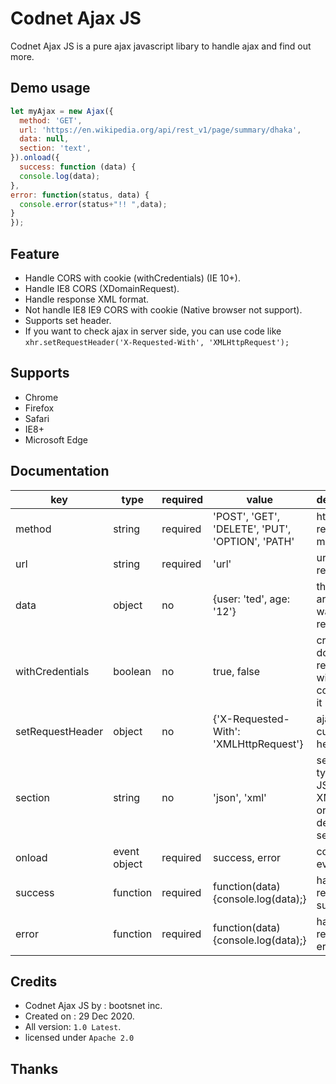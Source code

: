# Codnet Ajax JS
Codnet Ajax JS is a pure ajax javascript libary to handle ajax and find out more.

## Demo usage

```js
let myAjax = new Ajax({
  method: 'GET',
  url: 'https://en.wikipedia.org/api/rest_v1/page/summary/dhaka',
  data: null,
  section: 'text',
}).onload({
  success: function (data) {
  console.log(data);
},
error: function(status, data) {
  console.error(status+"!! ",data);
}
});
```

## Feature

* Handle CORS with cookie (withCredentials) (IE 10+).
* Handle IE8 CORS (XDomainRequest).
* Handle response XML format.
* Not handle IE8 IE9 CORS with cookie (Native browser not support).
* Supports set header.
* If you want to check ajax in server side, you can use code like `xhr.setRequestHeader('X-Requested-With', 'XMLHttpRequest');`

## Supports

* Chrome
* Firefox
* Safari
* IE8+
* Microsoft Edge

## Documentation

|key|type|required|value|description|example|
|---|---|---|---|---|---|
|method|string|required|'POST', 'GET', 'DELETE', 'PUT', 'OPTION', 'PATH'| http request method|'GET'|
|url|string|required|'url'|url you request|'test.php'|
|data|object|no|{user: 'ted', age: '12'}|the arguments want request|{user: 'ted', age: '12'}|
|withCredentials|boolean|no|true, false|cross domain request with cookie, use it|true|
|setRequestHeader|object|no|{'X-Requested-With': 'XMLHttpRequest'}|ajax with custom header|{'X-Requested-With': 'XMLHttpRequest','X-Token': 'HAHA'}|
|section|string|no|'json', 'xml'|section type is JSON or XML or text or none, default no set is full|'xml'|
|onload|event object|required|success, error|controls event|onload: { // events }
|success|function|required|function(data) {console.log(data);}|handle response success|function(data) {console.log(data);}|
|error|function|required|function(data) {console.log(data);}|handle response error|function(data) {console.log(data);}|

## Credits

* Codnet Ajax JS by : bootsnet inc.
* Created on : 29 Dec 2020.
* All version: `1.0 Latest`.
* licensed under `Apache 2.0`

## Thanks
